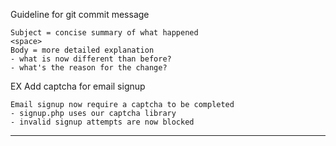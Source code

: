 Guideline for git commit message

    Subject = concise summary of what happened
    <space>
    Body = more detailed explanation
    - what is now different than before?
    - what's the reason for the change?

EX 
    Add captcha for email signup

    Email signup now require a captcha to be completed
    - signup.php uses our captcha library
    - invalid signup attempts are now blocked

------------------------------------------------